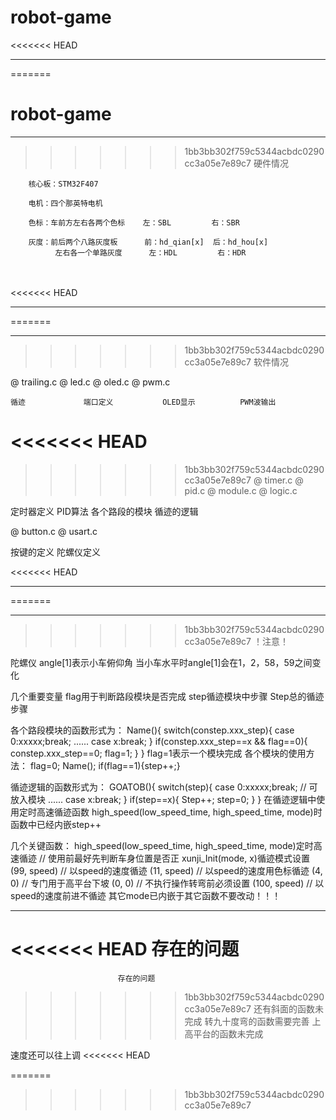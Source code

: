 # robot-game
<<<<<<< HEAD

*******************************************************************
=======
# robot-game

*******************************************************************

>>>>>>> 1bb3bb302f759c5344acbdc0290cc3a05e7e89c7
							硬件情况
			
		核心板：STM32F407
		
		电机：四个那英特电机
		
		色标：车前方左右各两个色标    左：SBL         右：SBR
		
		灰度：前后两个八路灰度板      前：hd_qian[x]  后：hd_hou[x] 
			  左右各一个单路灰度      左：HDL         右：HDR


​		
​		
<<<<<<< HEAD
*******************************************************************
=======

*******************************************************************

>>>>>>> 1bb3bb302f759c5344acbdc0290cc3a05e7e89c7
							软件情况



@ trailing.c         @ led.c            @ oled.c          @ pwm.c

	循迹             端口定义           OLED显示          PWM波输出

  


<<<<<<< HEAD
=======

>>>>>>> 1bb3bb302f759c5344acbdc0290cc3a05e7e89c7
@ timer.c            @ pid.c            @ module.c        @ logic.c

定时器定义           PID算法            各个路段的模块    循迹的逻辑
	
	
@ button.c           @ usart.c

按键的定义           陀螺仪定义
	
	
<<<<<<< HEAD
***************************************************************************
=======

***************************************************************************

>>>>>>> 1bb3bb302f759c5344acbdc0290cc3a05e7e89c7
							！注意！

陀螺仪  angle[1]表示小车俯仰角 当小车水平时angle[1]会在1，2，58，59之间变化

几个重要变量
flag用于判断路段模块是否完成
step循迹模块中步骤
Step总的循迹步骤
	
	
各个路段模块的函数形式为：
	Name(){
		switch(constep.xxx_step){
			case 0:xxxxx;break;
				......
		    case x:break;
			}
		if(constep.xxx_step==x && flag==0){
			constep.xxx_step==0;
			flag=1;
			}
		}
flag=1表示一个模块完成
各个模块的使用方法：
	flag=0;
	Name();
	if(flag==1){step++;}
	
循迹逻辑的函数形式为：
	GOATOB(){
		switch(step){
			case 0:xxxxx;break;  // 可放入模块
			     ......
			case x:break;
			}
		if(step==x){
			Step++;
			step=0;
			}
		}
在循迹逻辑中使用定时高速循迹函数
high_speed(low_speed_time, high_speed_time, mode)时
函数中已经内嵌step++


几个关键函数：
high_speed(low_speed_time, high_speed_time, mode)定时高速循迹  // 使用前最好先判断车身位置是否正
xunji_Init(mode, x)循迹模式设置
(99, speed)  // 以speed的速度循迹
(11, speed)  // 以speed的速度用色标循迹
(4, 0)  // 专门用于高平台下坡
(0, 0)  // 不执行操作转弯前必须设置
(100, speed)  // 以speed的速度前进不循迹
其它mode已内嵌于其它函数不要改动！！！

*******************************************************************************************
<<<<<<< HEAD
							存在的问题
=======

							存在的问题

>>>>>>> 1bb3bb302f759c5344acbdc0290cc3a05e7e89c7
还有斜面的函数未完成
转九十度弯的函数需要完善
上高平台的函数未完成

速度还可以往上调
<<<<<<< HEAD
	
=======
	
>>>>>>> 1bb3bb302f759c5344acbdc0290cc3a05e7e89c7
